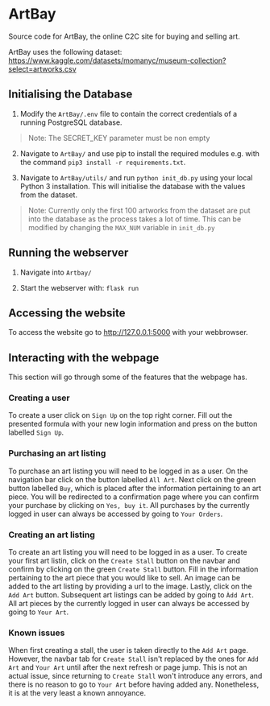 

# ArtBay

Source code for ArtBay, the online C2C site for buying and selling art.

ArtBay uses the following dataset: https://www.kaggle.com/datasets/momanyc/museum-collection?select=artworks.csv


## Initialising the Database

1. Modify the `ArtBay/.env` file to contain the correct credentials of a running PostgreSQL database.

> Note: The SECRET_KEY parameter must be non empty

2. Navigate to `ArtBay/` and use pip to install the required modules e.g. with the command `pip3 install -r requirements.txt`.

3. Navigate to `ArtBay/utils/` and run `python init_db.py` using your local Python 3 installation. This will initialise the database with the values from the dataset.

> Note: Currently only the first 100 artworks from the dataset are put into the database as the process takes a lot of time. This can be modified by changing the `MAX_NUM` variable in `init_db.py`


## Running the webserver

1. Navigate into `Artbay/`

2. Start the webserver with: `flask run`

  

## Accessing the website

To access the website go to http://127.0.0.1:5000 with your webbrowser.

## Interacting with the webpage

This section will go through some of the features that the webpage has. 

### Creating a user
To create a user click on `Sign Up` on the top right corner. Fill out the presented formula with your new login information and press on the button labelled `Sign Up`.

### Purchasing an art listing
To purchase an art listing you will need to be logged in as a user. On the navigation bar click on the button labelled `All Art`. Next click on the green button labelled `Buy`, which is placed after the information pertaining to an art piece. You will be redirected to a confirmation page where you can confirm your purchase by clicking on `Yes, buy it`. All purchases by the currently logged in user can always be accessed by going to `Your Orders`.

### Creating an art listing
To create an art listing you will need to be logged in as a user. To create your first art listin, click on the `Create Stall` button on the navbar and confirm by clicking on the green `Create Stall` button. Fill in the information pertaining to the art piece that you would like to sell. An image can be added to the art listing by providing a url to the image. Lastly, click on the `Add Art` button. Subsequent art listings can be added by going to `Àdd Art`. All art pieces by the currently logged in user can always be accessed by going to `Your Art`.

### Known issues
When first creating a stall, the user is taken directly to the `Add Art` page. However, the navbar tab for `Create Stall` isn't replaced by the ones for `Add Art` and `Your Art` until after the next refresh or page jump. This is not an actual issue, since returning to `Create Stall` won't introduce any errors, and there is no reason to go to `Your Art` before having added any. Nonetheless, it is at the very least a known annoyance.

